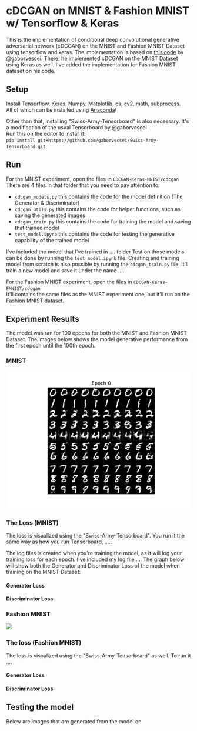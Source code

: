 # cDCGAN on MNIST & Fashion MNIST w/ Tensorflow & Keras
This is the implementation of conditional deep convolutional generative adversarial network (cDCGAN) on the MNIST and Fashion MNIST Dataset using tensorflow and keras. The implementation is based on [this code](https://github.com/gaborvecsei/CDCGAN-Keras) by @gaborvescei. There, he implemented cDCGAN on the MNIST Dataset using Keras as well. I've added the implementation for Fashion MNIST dataset on his code.

## Setup
Install Tensorflow, Keras, Numpy, Matplotlib, os, cv2, math, subprocess.\
All of which can be installed using [Anaconda](https://www.anaconda.com/distribution/)\

Other than that, installing "Swiss-Army-Tensorboard" is also necessary. It's a modification of the usual Tensorboard by @gaborvescei\
Run this on the editor to install it:\
`pip install git+https://github.com/gaborvecsei/Swiss-Army-Tensorboard.git`

## Run
For the MNIST experiment, open the files in `CDCGAN-Keras-MNIST/cdcgan`\
There are 4 files in that folder that you need to pay attention to:
* `cdcgan_models.py` this contains the code for the model definition (The Generator & Discriminator)
* `cdcgan_utils.py` this contains the code for helper functions, such as saving the generated images
* `cdcgan_train.py` this contains the code for training the model and saving that trained model
* `test_model.ipynb` this contains the code for testing the generative capability of the trained model

I've included the model that I've trained in .... folder
Test on those models can be done by running the `test_model.ipynb` file. 
Creating and training model from scratch is also possible by running the `cdcgan_train.py` file. It'll train a new model and save it under the name ....

For the Fashion MNIST experiment, open the files in `CDCGAN-Keras-FMNIST/cdcgan`\
It'll contains the same files as the MNIST experiment one, but it'll run on the Fashion MNIST dataset.

## Experiment Results
The model was ran for 100 epochs for both the MNIST and Fashion MNIST Dataset. The images below shows the model generative performance from the first epoch until the 100th epoch.

### MNIST
![](screenshots/CDCGAN-MNIST.gif)

### The Loss (MNIST)
The loss is visualized using the "Swiss-Army-Tensorboard". You run it the same way as how you run Tensorboard, .....

The log files is created when you're training the model, as it will log your training loss for each epoch. I've included my log file ....
The graph below will show both the Generator and Discriminator Loss of the model when training on the MNIST Dataset:
#### Generator Loss
#### Discriminator Loss

### Fashion MNIST
![](screenshots/CDCGAN-FMNIST.gif)

### The loss (Fashion MNIST)
The loss is visualized using the "Swiss-Army-Tensorboard" as well. To run it ....

#### Generator Loss
#### Discriminator Loss

## Testing the model
Below are images that are generated from the model on
